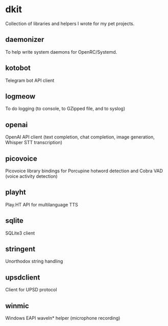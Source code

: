 # dkit
Collection of libraries and helpers I wrote for my pet projects.

## daemonizer
To help write system daemons for OpenRC/Systemd.

## kotobot
Telegram bot API client

## logmeow
To do logging (to console, to GZipped file, and to syslog)

## openai
OpenAI API client (text completion, chat completion, image generation, Whisper STT transcription)

## picovoice
Picovoice library bindings for Porcupine hotword detection and Cobra VAD (voice activity detection)

## playht
Play.HT API for multilanguage TTS

## sqlite
SQLite3 client

## stringent
Unorthodox string handling

## upsdclient
Client for UPSD protocol

## winmic
Windows EAPI waveIn* helper (microphone recording)